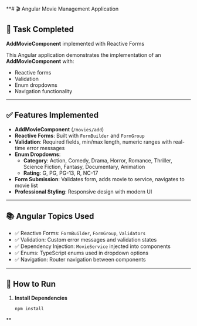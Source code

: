 **# 🎬 Angular Movie Management Application  

## 🎯 Task Completed
**AddMovieComponent** implemented with Reactive Forms  

This Angular application demonstrates the implementation of an **AddMovieComponent** with:  
- Reactive forms  
- Validation  
- Enum dropdowns  
- Navigation functionality  

---

## ✅ Features Implemented
- **AddMovieComponent** (`/movies/add`)  
- **Reactive Forms**: Built with `FormBuilder` and `FormGroup`  
- **Validation**: Required fields, min/max length, numeric ranges with real-time error messages  
- **Enum Dropdowns**:
  - **Category**: Action, Comedy, Drama, Horror, Romance, Thriller, Science Fiction, Fantasy, Documentary, Animation  
  - **Rating**: G, PG, PG-13, R, NC-17  
- **Form Submission**: Validates form, adds movie to service, navigates to movie list  
- **Professional Styling**: Responsive design with modern UI  

---

## 📚 Angular Topics Used
- ✅ Reactive Forms: `FormBuilder`, `FormGroup`, `Validators`  
- ✅ Validation: Custom error messages and validation states  
- ✅ Dependency Injection: `MovieService` injected into components  
- ✅ Enums: TypeScript enums used in dropdown options  
- ✅ Navigation: Router navigation between components  

---

## 🚀 How to Run
1. **Install Dependencies**  
   ```bash
   npm install
**

